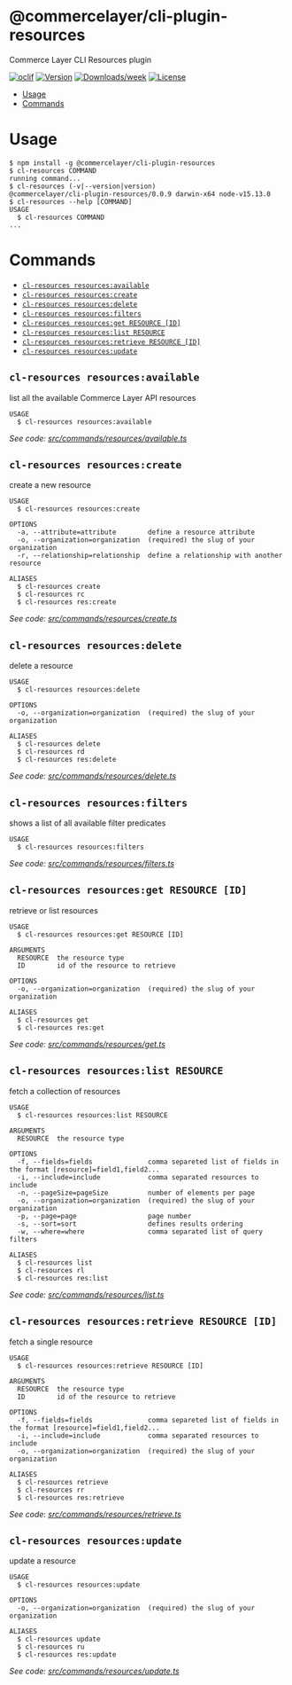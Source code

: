 @commercelayer/cli-plugin-resources
===================================

Commerce Layer CLI Resources plugin

[![oclif](https://img.shields.io/badge/cli-oclif-brightgreen.svg)](https://oclif.io)
[![Version](https://img.shields.io/npm/v/@commercelayer/cli-plugin-resources.svg)](https://npmjs.org/package/@commercelayer/cli-plugin-resources)
[![Downloads/week](https://img.shields.io/npm/dw/@commercelayer/cli-plugin-resources.svg)](https://npmjs.org/package/@commercelayer/cli-plugin-resources)
[![License](https://img.shields.io/npm/l/@commercelayer/cli-plugin-resources.svg)](https://github.com/commercelayer/cli-plugin-resources/blob/master/package.json)

<!-- toc -->
* [Usage](#usage)
* [Commands](#commands)
<!-- tocstop -->
# Usage
<!-- usage -->
```sh-session
$ npm install -g @commercelayer/cli-plugin-resources
$ cl-resources COMMAND
running command...
$ cl-resources (-v|--version|version)
@commercelayer/cli-plugin-resources/0.0.9 darwin-x64 node-v15.13.0
$ cl-resources --help [COMMAND]
USAGE
  $ cl-resources COMMAND
...
```
<!-- usagestop -->
# Commands
<!-- commands -->
* [`cl-resources resources:available`](#cl-resources-resourcesavailable)
* [`cl-resources resources:create`](#cl-resources-resourcescreate)
* [`cl-resources resources:delete`](#cl-resources-resourcesdelete)
* [`cl-resources resources:filters`](#cl-resources-resourcesfilters)
* [`cl-resources resources:get RESOURCE [ID]`](#cl-resources-resourcesget-resource-id)
* [`cl-resources resources:list RESOURCE`](#cl-resources-resourceslist-resource)
* [`cl-resources resources:retrieve RESOURCE [ID]`](#cl-resources-resourcesretrieve-resource-id)
* [`cl-resources resources:update`](#cl-resources-resourcesupdate)

## `cl-resources resources:available`

list all the available Commerce Layer API resources

```
USAGE
  $ cl-resources resources:available
```

_See code: [src/commands/resources/available.ts](https://github.com/commercelayer/commercelayer-cli-plugin-resources/blob/v0.0.9/src/commands/resources/available.ts)_

## `cl-resources resources:create`

create a new resource

```
USAGE
  $ cl-resources resources:create

OPTIONS
  -a, --attribute=attribute        define a resource attribute
  -o, --organization=organization  (required) the slug of your organization
  -r, --relationship=relationship  define a relationship with another resource

ALIASES
  $ cl-resources create
  $ cl-resources rc
  $ cl-resources res:create
```

_See code: [src/commands/resources/create.ts](https://github.com/commercelayer/commercelayer-cli-plugin-resources/blob/v0.0.9/src/commands/resources/create.ts)_

## `cl-resources resources:delete`

delete a resource

```
USAGE
  $ cl-resources resources:delete

OPTIONS
  -o, --organization=organization  (required) the slug of your organization

ALIASES
  $ cl-resources delete
  $ cl-resources rd
  $ cl-resources res:delete
```

_See code: [src/commands/resources/delete.ts](https://github.com/commercelayer/commercelayer-cli-plugin-resources/blob/v0.0.9/src/commands/resources/delete.ts)_

## `cl-resources resources:filters`

shows a list of all available filter predicates

```
USAGE
  $ cl-resources resources:filters
```

_See code: [src/commands/resources/filters.ts](https://github.com/commercelayer/commercelayer-cli-plugin-resources/blob/v0.0.9/src/commands/resources/filters.ts)_

## `cl-resources resources:get RESOURCE [ID]`

retrieve or list resources

```
USAGE
  $ cl-resources resources:get RESOURCE [ID]

ARGUMENTS
  RESOURCE  the resource type
  ID        id of the resource to retrieve

OPTIONS
  -o, --organization=organization  (required) the slug of your organization

ALIASES
  $ cl-resources get
  $ cl-resources res:get
```

_See code: [src/commands/resources/get.ts](https://github.com/commercelayer/commercelayer-cli-plugin-resources/blob/v0.0.9/src/commands/resources/get.ts)_

## `cl-resources resources:list RESOURCE`

fetch a collection of resources

```
USAGE
  $ cl-resources resources:list RESOURCE

ARGUMENTS
  RESOURCE  the resource type

OPTIONS
  -f, --fields=fields              comma separeted list of fields in the format [resource]=field1,field2...
  -i, --include=include            comma separated resources to include
  -n, --pageSize=pageSize          number of elements per page
  -o, --organization=organization  (required) the slug of your organization
  -p, --page=page                  page number
  -s, --sort=sort                  defines results ordering
  -w, --where=where                comma separated list of query filters

ALIASES
  $ cl-resources list
  $ cl-resources rl
  $ cl-resources res:list
```

_See code: [src/commands/resources/list.ts](https://github.com/commercelayer/commercelayer-cli-plugin-resources/blob/v0.0.9/src/commands/resources/list.ts)_

## `cl-resources resources:retrieve RESOURCE [ID]`

fetch a single resource

```
USAGE
  $ cl-resources resources:retrieve RESOURCE [ID]

ARGUMENTS
  RESOURCE  the resource type
  ID        id of the resource to retrieve

OPTIONS
  -f, --fields=fields              comma separeted list of fields in the format [resource]=field1,field2...
  -i, --include=include            comma separated resources to include
  -o, --organization=organization  (required) the slug of your organization

ALIASES
  $ cl-resources retrieve
  $ cl-resources rr
  $ cl-resources res:retrieve
```

_See code: [src/commands/resources/retrieve.ts](https://github.com/commercelayer/commercelayer-cli-plugin-resources/blob/v0.0.9/src/commands/resources/retrieve.ts)_

## `cl-resources resources:update`

update a resource

```
USAGE
  $ cl-resources resources:update

OPTIONS
  -o, --organization=organization  (required) the slug of your organization

ALIASES
  $ cl-resources update
  $ cl-resources ru
  $ cl-resources res:update
```

_See code: [src/commands/resources/update.ts](https://github.com/commercelayer/commercelayer-cli-plugin-resources/blob/v0.0.9/src/commands/resources/update.ts)_
<!-- commandsstop -->
